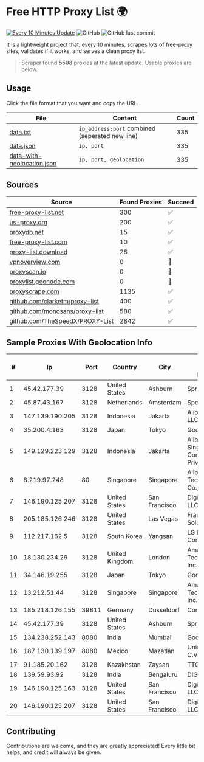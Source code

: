 
# Free HTTP Proxy List 🌍

[![Every 10 Minutes Update](https://github.com/mertguvencli/http-proxy-list/actions/workflows/main.yml/badge.svg?branch=main)](https://github.com/mertguvencli/http-proxy-list/actions/workflows/main.yml)
![GitHub](https://img.shields.io/github/license/mertguvencli/http-proxy-list)
![GitHub last commit](https://img.shields.io/github/last-commit/mertguvencli/http-proxy-list)

It is a lightweight project that, every 10 minutes, scrapes lots of free-proxy sites, validates if it works, and serves a clean proxy list.


> Scraper found **5508** proxies at the latest update. Usable proxies are below.

## Usage

Click the file format that you want and copy the URL.


|File|Content|Count|
|----|-------|-----|
|[data.txt](https://raw.githubusercontent.com/mertguvencli/http-proxy-list/main/proxy-list/data.txt)|`ip_address:port` combined (seperated new line)|335|
|[data.json](https://raw.githubusercontent.com/mertguvencli/http-proxy-list/main/proxy-list/data.json)|`ip, port`|335|
|[data-with-geolocation.json](https://raw.githubusercontent.com/mertguvencli/http-proxy-list/main/proxy-list/data-with-geolocation.json)|`ip, port, geolocation`|335|

## Sources

|Source|Found Proxies|Succeed|
|------|-------------|-------|
|[free-proxy-list.net](https://free-proxy-list.net)|300|✅|
|[us-proxy.org](https://www.us-proxy.org)|200|✅|
|[proxydb.net](http://proxydb.net)|15|✅|
|[free-proxy-list.com](https://free-proxy-list.com/?page=&port=&type%5B%5D=http&type%5B%5D=https&up_time=0&search=Search)|10|✅|
|[proxy-list.download](https://www.proxy-list.download/HTTP)|26|✅|
|[vpnoverview.com](https://vpnoverview.com/privacy/anonymous-browsing/free-proxy-servers)|0|🚫|
|[proxyscan.io](https://www.proxyscan.io)|0|🚫|
|[proxylist.geonode.com](https://proxylist.geonode.com/api/proxy-list?limit=300&page=1&sort_by=lastChecked&sort_type=desc&protocols=http,https)|0|🚫|
|[proxyscrape.com](https://api.proxyscrape.com/v2/?request=displayproxies&protocol=http&timeout=10000&country=all&ssl=all&anonymity=all)|1135|✅|
|[github.com/clarketm/proxy-list](https://raw.githubusercontent.com/clarketm/proxy-list/master/proxy-list-raw.txt)|400|✅|
|[github.com/monosans/proxy-list](https://raw.githubusercontent.com/monosans/proxy-list/main/proxies/http.txt)|580|✅|
|[github.com/TheSpeedX/PROXY-List](https://raw.githubusercontent.com/TheSpeedX/PROXY-List/master/http.txt)|2842|✅|


## Sample Proxies With Geolocation Info

|#|Ip|Port|Country|City|Internet Service Provider|
|-|--|----|-------|----|-------------------------|
|1|45.42.177.39|3128|United States|Ashburn|Sprint|
|2|45.87.43.167|3128|Netherlands|Amsterdam|SpectraIP B.V.|
|3|147.139.190.205|3128|Indonesia|Jakarta|Alibaba.com LLC|
|4|35.200.4.163|3128|Japan|Tokyo|Google LLC|
|5|149.129.223.129|3128|Indonesia|Jakarta|Alibaba.com Singapore E-Commerce Private Limited|
|6|8.219.97.248|80|Singapore|Singapore|Alibaba (US) Technology Co., Ltd.|
|7|146.190.125.207|3128|United States|San Francisco|DigitalOcean, LLC|
|8|205.185.126.246|3128|United States|Las Vegas|FranTech Solutions|
|9|112.217.162.5|3128|South Korea|Yangsan|LG DACOM Corporation|
|10|18.130.234.29|3128|United Kingdom|London|Amazon Technologies Inc.|
|11|34.146.19.255|3128|Japan|Tokyo|Google LLC|
|12|13.212.51.44|3128|Singapore|Singapore|Amazon Technologies Inc.|
|13|185.218.126.155|39811|Germany|Düsseldorf|Contabo GmbH|
|14|45.42.177.39|3128|United States|Ashburn|Sprint|
|15|134.238.252.143|8080|India|Mumbai|Google LLC|
|16|187.130.139.197|8080|Mexico|Mazatlán|Uninet S.A. de C.V.|
|17|91.185.20.162|3128|Kazakhstan|Zaysan|TTC Network|
|18|139.59.93.92|3128|India|Bengaluru|DIGITALOCEAN|
|19|146.190.125.163|3128|United States|San Francisco|DigitalOcean, LLC|
|20|146.190.125.207|3128|United States|San Francisco|DigitalOcean, LLC|



## Contributing

Contributions are welcome, and they are greatly appreciated! Every
little bit helps, and credit will always be given.

